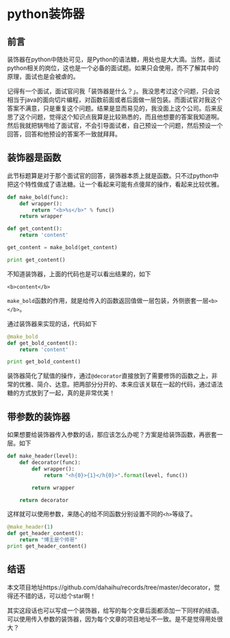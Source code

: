 # python装饰器

## 前言

装饰器在python中随处可见，是Python的语法糖，用处也是大大滴。当然，面试python相关的岗位，这也是一个必备的面试题。如果只会使用，而不了解其中的原理，面试也是会被虐的。

记得有一个面试，面试官问我「装饰器是什么？」。我没思考过这个问题，只会说相当于java的面向切片编程，对函数前面或者后面做一层包装。而面试官对我这个答案不满意，只是重复这个问题。结果是显而易见的，我没面上这个公司。后来反思了这个问题，觉得这个知识点我算是比较熟悉的，而且他想要的答案我知道啊。然后我就把锅甩给了面试官，不会引导面试者，自己预设一个问题，然后预设一个回答，回答和他预设的答案不一致就拜拜。

## 装饰器是函数

此节标题算是对于那个面试官的回答，装饰器本质上就是函数。只不过python中把这个特性做成了语法糖。让一个看起来可能有点傻屌的操作，看起来比较优雅。

```python
def make_bold(func):
	def wrapper():
		return "<b>%s</b>" % func()
	return wrapper

def get_content():
	return 'content'

get_content = make_bold(get_content)

print get_content()
```

不知道装饰器，上面的代码也是可以看出结果的，如下

```
<b>content</b>
```

`make_bold`函数的作用，就是给传入的函数返回值做一层包装，外侧嵌套一层`<b></b>`。

通过装饰器来实现的话，代码如下

```python
@make_bold
def get_bold_content():
	return 'content'

print get_bold_content()
```

装饰器简化了赋值的操作，通过`@decorator`直接放到了需要修饰的函数之上，非常的优雅、简介、达意。把两部分分开的、本来应该关联在一起的代码，通过语法糖的方式放到了一起，真的是非常优美！

## 带参数的装饰器

如果想要给装饰器传入参数的话，那应该怎么办呢？方案是给装饰函数，再嵌套一层。如下

```python
def make_header(level):
	def decorator(func):
		def wrapper():
			return "<h{0}>{1}</h{0}>".format(level, func())

		return wrapper

	return decorator

```

这样就可以使用参数，来随心的给不同函数分别设置不同的`<h>`等级了。

```python
@make_header(1)
def get_header_content():
    return "博主是个帅哥"
print get_header_content()
```

## 结语

本文项目地址https://github.com/dahaihu/records/tree/master/decorator，觉得还不错的话，可以给个star啊！

其实这段话也可以写成一个装饰器，给写的每个文章后面都添加一下同样的结语。可以使用传入参数的装饰器，因为每个文章的项目地址不一致。是不是觉得用处很大？